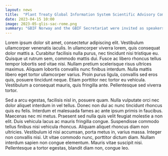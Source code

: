 ```yaml
---
layout: news
title:  "Plant Treaty Global Information System Scientific Advisory Committee meeting May 2023"
date: 2023-04-15 10:00
image: 2023-05-glis-sac-rome.png
summary: "GBIF Norway and the GBIF Secretariat were invited as speakers at the Plant Treaty (ITPGRFA) fifth meeting of the Scientific Advisory Committee (SAC) of the Global Information System (GLIS) in Rome from 8th to 9th May 2023."
---
```


Lorem ipsum dolor sit amet, consectetur adipiscing elit. Vestibulum ullamcorper venenatis iaculis. In ullamcorper viverra lorem, quis consequat dolor mattis a. Curabitur facilisis nulla purus, nec tincidunt nisi tristique eu. Quisque ut rutrum sem, commodo mattis dui. Fusce ac libero rhoncus tellus tempor lobortis sed vitae nisi. Nullam pretium scelerisque risus ultrices maximus. Aliquam lobortis convallis nunc finibus interdum. Nulla mattis libero eget tortor ullamcorper varius. Proin purus ligula, convallis sed eros quis, posuere tincidunt neque. Etiam porttitor nec tortor eu vehicula. Vestibulum a consequat mauris, quis fringilla ante. Pellentesque sed viverra tortor.

Sed a arcu egestas, facilisis nisl in, posuere quam. Nulla vulputate orci nec dolor aliquet interdum in vel tellus. Donec non dui ac nunc tincidunt rhoncus quis eu felis. Interdum et malesuada fames ac ante ipsum primis in faucibus. Maecenas nec mi metus. Praesent sed nulla quis velit feugiat molestie a non elit. Duis vehicula lacus ac mauris fringilla congue. Suspendisse commodo tellus finibus nisi vehicula rhoncus. Aliquam aliquet rhoncus diam non ultricies. Vestibulum id nisi accumsan, porta metus in, varius massa. Integer non convallis nisi. Ut vitae commodo nunc, porttitor dictum diam. Nullam interdum sapien non congue elementum. Mauris vitae suscipit nisi. Pellentesque a tortor egestas, blandit diam non, congue leo.
